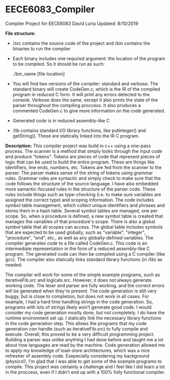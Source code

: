 # EECE6083_Compiler
Compiler Project for EECE6083
David Luria
Updated: 8/10/2019

**File structure:**
* /src contains the source code of the project and /bin contains the binaries to run the compiler
* Each binary includes one required argument: the location of the program to be compiled. So it should be run as such:

  ./bin_name [file location]

* You will find two versions of the compiler: standard and verbose. The standard binary will create CodeGen.c, which is the IR of the compiled program in reduced C form. It will print any errors detected to the console. Verbose does the same, except it also prints the state of the parser throughout the compiling proccess. It also produces a commented CodeGen.c to give more information on the code generated.
* Generated code is in reduced assembly-like C
* /lib contains standard I/O library functions, like putInteger() and getString(). These are statically linked into the IR C program.

**Description:**
This compiler project was build in c++ using a one-pass process. The scanner is a method that simply looks through the input code and produce
"tokens". Tokens are pieces of code that represent pieces of logic that can be used to build the entire program. These are things like identifiers,
line ends, numbers, etc. Tokens are fed from the scanner to the parser. The parser makes sense of the string of tokens using grammar rules.
Grammar rules are syntactic and simply check to make sure that the code follows the structure of the source language. I have also embedded
more samantic-focused rules in the structure of the parser code. These rules include things such as type-checking (i.e. to make sure variables
are assigned the correct type) and scoping information. The code includes symbol table management, which collect unique identifiers and phrases
and stores them in a hash table. Several symbol tables are managed, one per scope. So, when a procedure is defined, a new symbol table is created
that manages the variables of that procedure's scope. There is also a global symbol table that all scopes can access. The global table includes 
symbols that are expected to be used globally, such as "variable", "integer", "procedure", "end", etc., as well as any globally-defined variables. The compiler generates code to a file called CodeGen.c. This code is an intermediate representation in the form of a reduced assembly-like C program. The generated code can then be compiled using a C compiler (like gcc). The compiler also statically links standard library functions (in /lib) as needed.

The compiler will work for some of the simple example programs, such as iterativeFib.src and logicals.src. However, it does not always generate working code. The lexer and parser are fully working, and the correct errors will be generated when they're present. The code generation is still very buggy, but is close to completion, but does not work in all cases. For example, I had a hard time handling strings in the code generation. So, programs with lots of strings likely won't generate good code. I would consider my code generation mostly done, but not completely. I do have the runtime environment set up. I statically link the necessary library functions in the code generation step. This allows the programs that my code generation *can* handle (such as iterativeFib.src) to fully compile and execute. Overall, this proved to be a very difficult programming project. Building a parser was unlike anything I had done before and taught me a lot about how languages are read by the machine. Code generation allowed me to apply my knowledge of load-store architectures, which was a nice refresher of assembly code. Esepecially considering my background (physics!), I'm glad that I was able to get some of the example programs to compile. This project was certainly a challenge and I feel like I did learn a lot in the proccess, even if I didn't end up with a 100% fully functional compiler.
